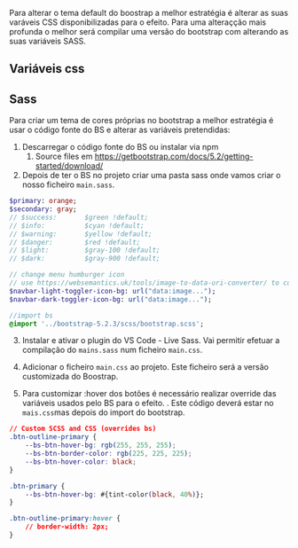 Para alterar o tema default do boostrap a melhor estratégia é alterar as suas varáveis CSS disponibilizadas para o efeito.
Para uma alteraçção mais profunda o melhor será compilar uma versão do bootstrap com alterando as suas variáveis SASS.

## Variáveis css




## Sass

Para criar um tema de cores próprias no bootstrap a melhor estratégia é usar o código fonte do BS e alterar as variáveis pretendidas:

1. Descarregar o código fonte do BS ou instalar via npm
	1. Source files em https://getbootstrap.com/docs/5.2/getting-started/download/
2. Depois de ter o BS no projeto criar uma pasta sass onde vamos criar o nosso ficheiro <code>main.sass</code>. 
```sass
$primary: orange;
$secondary: gray;
// $success:       $green !default;
// $info:          $cyan !default;
// $warning:       $yellow !default;
// $danger:        $red !default;
// $light:         $gray-100 !default;
// $dark:          $gray-900 !default;

// change menu humburger icon
// use https://websemantics.uk/tools/image-to-data-uri-converter/ to convert an image to a data:image
$navbar-light-toggler-icon-bg: url("data:image...");
$navbar-dark-toggler-icon-bg: url("data:image...");

//import bs
@import '../bootstrap-5.2.3/scss/bootstrap.scss';

```

3. Instalar e ativar o plugin do VS Code - Live Sass. Vai permitir efetuar a compilação do `mains.sass` num ficheiro `main.css`.
4. Adicionar o ficheiro <code>main.css</code> ao projeto. Este ficheiro será a versão customizada do Boostrap.

5. Para customizar :hover dos botões é necessário realizar override das variáveis usados pelo BS para o efeito. . Este código deverá estar no `mais.css`mas depois do import do bootstrap.

```css
// Custom SCSS and CSS (overrides bs)
.btn-outline-primary {   
    --bs-btn-hover-bg: rgb(255, 255, 255);
    --bs-btn-border-color: rgb(225, 225, 225);
    --bs-btn-hover-color: black;
}

.btn-primary {
    --bs-btn-hover-bg: #{tint-color(black, 40%)};
}

.btn-outline-primary:hover {
    // border-width: 2px;
}

```





